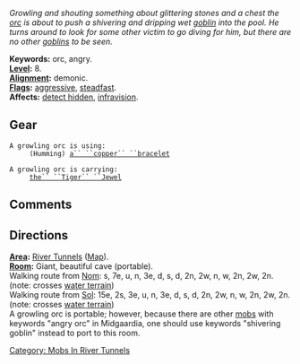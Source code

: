 *Growling and shouting something about glittering stones and a chest the
[orc](Orcs "wikilink") is about to push a shivering and dripping wet
[goblin](Goblins "wikilink") into the pool. He turns around to look for
some other victim to go diving for him, but there are no other
[goblins](Goblins "wikilink") to be seen.*

**Keywords:** orc, angry.  
**[Level](Level "wikilink"):** 8.  
**[Alignment](Alignment "wikilink"):** demonic.  
**[Flags](:Category:_Mob_Types "wikilink"):**
[aggressive](Aggressive_Mobs "wikilink"),
[steadfast](Sentinel_Mobs "wikilink").  
**Affects:** [detect hidden](Detect_Hidden "wikilink"),
[infravision](Infravision "wikilink").  

## Gear

`A growling orc is using:`  
<worn on wrist>`     (Humming) `[`a`` ``copper`` ``bracelet`](Copper_Bracelet "wikilink")

`A growling orc is carrying:`  
`     `[`the`` ``Tiger`` ``Jewel`](Tiger_Jewel "wikilink")

## Comments

## Directions

**[Area](:Category:_Areas "wikilink"):** [River
Tunnels](:Category:_River_Tunnels "wikilink")
([Map](River_Tunnels_Map "wikilink")).  
**[Room](:Category:_Rooms "wikilink"):** Giant, beautiful cave
(portable).  
Walking route from [Nom](Nom "wikilink"): s, 7e, u, n, 3e, d, s, d, 2n,
2w, n, w, 2n, 2w, 2n. (note: crosses [water
terrain](Water_Terrain "wikilink"))  
Walking route from [Sol](Sol "wikilink"): 15e, 2s, 3e, u, n, 3e, d, s,
d, 2n, 2w, n, w, 2n, 2w, 2n. (note: crosses [water
terrain](Water_Terrain "wikilink"))  
A growling orc is portable; however, because there are other
[mobs](:Category:_Mobs "wikilink") with keywords "angry orc" in
Midgaardia, one should use keywords "shivering goblin" instead to port
to this room.  

[Category: Mobs In River
Tunnels](Category:_Mobs_In_River_Tunnels "wikilink")
